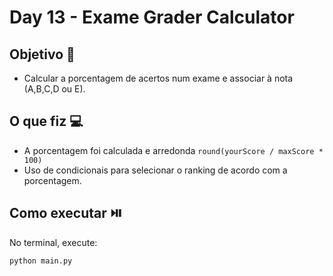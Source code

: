 # Day 13 - Exame Grader Calculator

## Objetivo 🎯
- Calcular a porcentagem de acertos num exame e associar à nota (A,B,C,D ou E).

## O que fiz 💻

- A porcentagem foi calculada e arredonda `round(yourScore / maxScore * 100)`
- Uso de condicionais para selecionar o ranking de acordo com a porcentagem.

## Como executar ⏯️
No terminal, execute:
```bash
python main.py